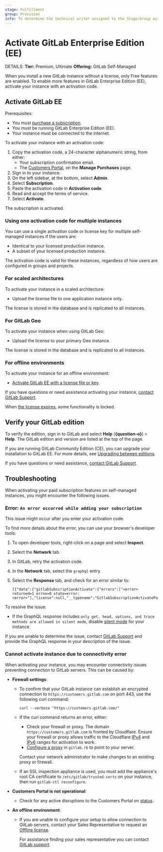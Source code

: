 ```yaml
---
stage: Fulfillment
group: Provision
info: To determine the technical writer assigned to the Stage/Group associated with this page, see https://handbook.gitlab.com/handbook/product/ux/technical-writing/#assignments
---
```


# Activate GitLab Enterprise Edition (EE)

DETAILS:
**Tier:** Premium, Ultimate
**Offering:** GitLab Self-Managed

When you install a new GitLab instance without a license, only Free features
are enabled. To enable more features in GitLab Enterprise Edition (EE), activate
your instance with an activation code.

## Activate GitLab EE

Prerequisites:

- You must [purchase a subscription](https://about.gitlab.com/pricing/).
- You must be running GitLab Enterprise Edition (EE).
- Your instance must be connected to the internet.

To activate your instance with an activation code:

1. Copy the activation code, a 24-character alphanumeric string, from either:
   - Your subscription confirmation email.
   - The [Customers Portal](https://customers.gitlab.com/customers/sign_in), on the **Manage Purchases** page.
1. Sign in to your instance.
1. On the left sidebar, at the bottom, select **Admin**.
1. Select **Subscription**.
1. Paste the activation code in **Activation code**.
1. Read and accept the terms of service.
1. Select **Activate**.

The subscription is activated.

### Using one activation code for multiple instances

You can use a single activation code or license key for multiple self-managed instances if the users are:

- Identical to your licensed production instance.
- A subset of your licensed production instance.

The activation code is valid for these instances, regardless of how users are configured in groups and projects.

### For scaled architectures

To activate your instance in a scaled architecture:

- Upload the license file to one application instance only.

The license is stored in the database and is replicated to all instances.

### For GitLab Geo

To activate your instance when using GitLab Geo:

- Upload the license to your primary Geo instance.

The license is stored in the database and is replicated to all instances.

### For offline environments

To activate your instance for an offline environment:

- [Activate GitLab EE with a license file or key](license_file.md).

If you have questions or need assistance activating your instance,
[contact GitLab Support](https://about.gitlab.com/support/#contact-support).

When [the license expires](../administration/license_file.md#what-happens-when-your-license-expires),
some functionality is locked.

## Verify your GitLab edition

To verify the edition, sign in to GitLab and select
**Help** (**{question-o}**) > **Help**. The GitLab edition and version are listed
at the top of the page.

If you are running GitLab Community Edition (CE), you can upgrade your installation to GitLab
EE. For more details, see [Upgrading between editions](../update/index.md#upgrading-between-editions).

If you have questions or need assistance,
[contact GitLab Support](https://about.gitlab.com/support/#contact-support).

## Troubleshooting

When activating your paid subscription features on self-managed instances, you might encounter the following issues.

### Error: `An error occurred while adding your subscription`

This issue might occur after you enter your activation code.

To find more details about the error, you can use your browser's developer tools:

1. To open developer tools, right-click on a page and select **Inspect**.
1. Select the **Network** tab.
1. In GitLab, retry the activation code.
1. In the **Network** tab, select the `graphql` entry.
1. Select the **Response** tab, and check for an error similar to:

      ```plaintext
      [{"data":{"gitlabSubscriptionActivate":{"errors":["<error> returned=1 errno=0 state=error: <error>"],"license":null,"__typename":"GitlabSubscriptionActivatePayload"}}}]
      ```

To resolve the issue:

- If the GraphQL response includes `only get, head, options, and trace methods are allowed in silent mode`, disable [silent mode](../administration/silent_mode/index.md#disable-silent-mode) for your instance.

If you are unable to determine the issue, contact [GitLab Support](https://about.gitlab.com/support/portal/) and provide the GraphQL response in your description of the issue.

### Cannot activate instance due to connectivity error

When activating your instance, you may encounter connectivity issues preventing connection to GitLab servers.
This can be caused by:

- **Firewall settings**:
  - To confirm that your GitLab instance can establish an encrypted connection to `https://customers.gitlab.com` on port 443, use the following curl command:

    ```shell
    curl --verbose "https://customers.gitlab.com/"
    ```

  - If the curl command returns an error, either:
    - Check your firewall or proxy. The domain `https://customers.gitlab.com` is
      fronted by Cloudflare. Ensure your firewall or proxy allows traffic to the Cloudflare
      [IPv4](https://www.cloudflare.com/ips-v4/) and
      [IPv6](https://www.cloudflare.com/ips-v6/) ranges for activation to work.
    - [Configure a proxy](https://docs.gitlab.com/omnibus/settings/environment-variables.html)
      in `gitlab.rb` to point to your server.

    Contact your network administrator to make changes to an existing proxy or firewall.
  - If an SSL inspection appliance is used, you must add the appliance's root CA certificate to `/etc/gitlab/trusted-certs` on your instance, then run `gitlab-ctl reconfigure`.

- **Customers Portal is not operational**:
  - Check for any active disruptions to the Customers Portal on [status](https://status.gitlab.com/).

- **An offline environment**:
  - If you are unable to configure your setup to allow connection to GitLab servers, contact your Sales Representative to request an [Offline license](https://about.gitlab.com/pricing/licensing-faq/cloud-licensing/#what-is-an-offline-cloud-license).

    For assistance finding your sales representative you can contact [GitLab support](https://about.gitlab.com/support/#contact-support).

